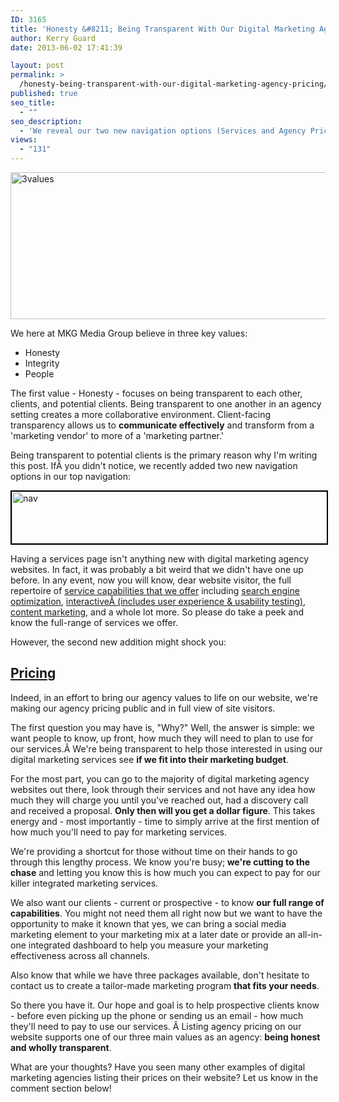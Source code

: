 ```yaml
---
ID: 3165
title: 'Honesty &#8211; Being Transparent With Our Digital Marketing Agency Pricing'
author: Kerry Guard
date: 2013-06-02 17:41:39

layout: post
permalink: >
  /honesty-being-transparent-with-our-digital-marketing-agency-pricing/
published: true
seo_title:
  - ""
seo_description:
  - 'We reveal our two new navigation options (Services and Agency Pricing) which supports one of our key agency values - honesty and transparency.'
views:
  - "131"
---
```

<a href="http://mkgmediagroup.com/wp-content/uploads/2013/05/3values.png"><img class="wp-image-3172 alignnone" alt="3values" src="http://mkgmediagroup.com/wp-content/uploads/2013/05/3values.png" width="567" height="235" /></a>

We here at MKG Media Group believe in three key values:
<ul>
	<li><span style="line-height: 14px;">Honesty</span></li>
	<li>Integrity</li>
	<li>People</li>
</ul>
The first value - Honesty - focuses on being transparent to each other, clients, and potential clients. Being transparent to one another in an agency setting creates a more collaborative environment. Client-facing transparency allows us to <strong>communicate effectively</strong> and transform from a 'marketing vendor' to more of a 'marketing partner.'

Being transparent to potential clients is the primary reason why I'm writing this post. IfÂ you didn't notice, we recently added two new navigation options in our top navigation:

<a href="http://mkgmediagroup.com/wp-content/uploads/2013/05/nav.png"><img class="alignnone  wp-image-3173" style="border: 2px solid black;" alt="nav" src="http://mkgmediagroup.com/wp-content/uploads/2013/05/nav.png" width="619" height="83" /></a>

Having a services page isn't anything new with digital marketing agency websites. In fact, it was probably a bit weird that we didn't have one up before. In any event, now you will know, dear website visitor, the full repertoire of <a href="http://mkgmediagroup.com/services/" target="_blank">service capabilities that we offer</a> including <a href="http://mkgmediagroup.com/services/search-engine-optimization/" target="_blank">search engine optimization</a>, <a href="http://mkgmediagroup.com/services/interactive/" target="_blank">interactiveÂ (includes user experience &amp; usability testing)</a>, <a href="http://mkgmediagroup.com/services/content-marketing/" target="_blank">content marketing</a>, and a whole lot more. So please do take a peek and know the full-range of services we offer.

However, the second new addition might shock you:
<h2><a href="http://mkgmediagroup.com/pricing/" target="_blank">Pricing</a></h2>
Indeed, in an effort to bring our agency values to life on our website, we're making our agency pricing public and in full view of site visitors.

The first question you may have is, "Why?" Well, the answer is simple: we want people to know, up front, how much they will need to plan to use for our services.Â We're being transparent to help those interested in using our digital marketing services see <strong>if we fit into their marketing budget</strong>.

For the most part, you can go to the majority of digital marketing agency websites out there, look through their services and not have any idea how much they will charge you until you've reached out, had a discovery call and received a proposal. <strong>Only then will you get a dollar figure</strong>. This takes energy and - most importantly - time to simply arrive at the first mention of how much you'll need to pay for marketing services.

We're providing a shortcut for those without time on their hands to go through this lengthy process. We know you're busy;<strong> we're cutting to the chase</strong> and letting you know this is how much you can expect to pay for our killer integrated marketing services.

We also want our clients - current or prospective - to know <strong>our full range of capabilities</strong>. You might not need them all right now but we want to have the opportunity to make it known that yes, we can bring a social media marketing element to your marketing mix at a later date or provide an all-in-one integrated dashboard to help you measure your marketing effectiveness across all channels.

Also know that while we have three packages available, don't hesitate to contact us to create a tailor-made marketing program <strong>that fits your needs</strong>.

So there you have it. Our hope and goal is to help prospective clients know - before even picking up the phone or sending us an email - how much they'll need to pay to use our services. Â Listing agency pricing on our website supports one of our three main values as an agency: <strong>being honest and wholly transparent</strong>.

What are your thoughts? Have you seen many other examples of digital marketing agencies listing their prices on their website? Let us know in the comment section below!
